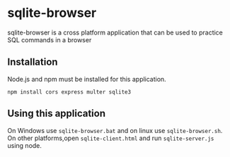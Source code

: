 # sqlite-browser
sqlite-browser is a cross platform application that can be used to practice SQL commands in a browser

## Installation
Node.js and npm must be installed for this application.
```
npm install cors express multer sqlite3
```

## Using this application
On Windows use `sqlite-browser.bat` and on linux use `sqlite-browser.sh`.
On other platforms,open `sqlite-client.html` and run `sqlite-server.js` using node.


